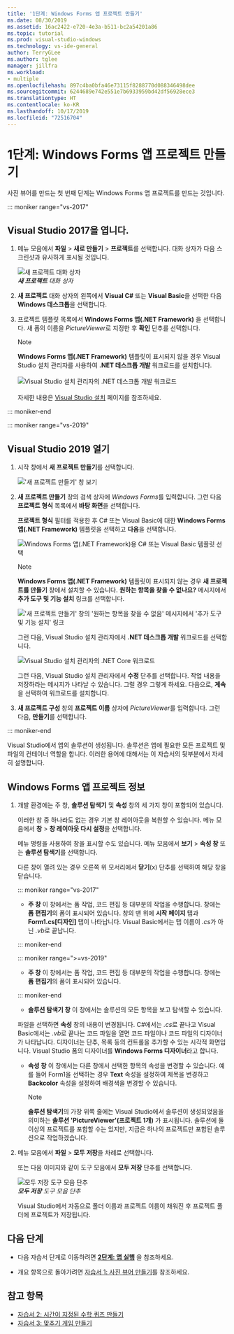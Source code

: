 ```yaml
---
title: '1단계: Windows Forms 앱 프로젝트 만들기'
ms.date: 08/30/2019
ms.assetid: 16ac2422-e720-4e3a-b511-bc2a54201a86
ms.topic: tutorial
ms.prod: visual-studio-windows
ms.technology: vs-ide-general
author: TerryGLee
ms.author: tglee
manager: jillfra
ms.workload:
- multiple
ms.openlocfilehash: 897c4ba0bfa46e73115f8288770d088346498dee
ms.sourcegitcommit: 6244689e742e551e7b6933959bd42df56928ece3
ms.translationtype: HT
ms.contentlocale: ko-KR
ms.lasthandoff: 10/17/2019
ms.locfileid: "72516704"
---
```

# <a name="step-1-create-a-windows-forms-app-project"></a>1단계: Windows Forms 앱 프로젝트 만들기

사진 뷰어를 만드는 첫 번째 단계는 Windows Forms 앱 프로젝트를 만드는 것입니다.

::: moniker range="vs-2017"

## <a name="open-visual-studio-2017"></a>Visual Studio 2017을 엽니다.

1. 메뉴 모음에서 **파일** > **새로 만들기** > **프로젝트**를 선택합니다. 대화 상자가 다음 스크린샷과 유사하게 표시될 것입니다.

     ![새 프로젝트 대화 상자](../ide/media/newprojectdialogcallouts.png)<br/>***새 프로젝트*** *대화 상자*

2. **새 프로젝트** 대화 상자의 왼쪽에서 **Visual C#** 또는 **Visual Basic**을 선택한 다음 **Windows 데스크톱**을 선택합니다.

3. 프로젝트 템플릿 목록에서 **Windows Forms 앱(.NET Framework)** 을 선택합니다. 새 폼의 이름을 *PictureViewer*로 지정한 후 **확인** 단추를 선택합니다.

    >[!NOTE]
    >**Windows Forms 앱(.NET Framework)** 템플릿이 표시되지 않을 경우 Visual Studio 설치 관리자를 사용하여 **.NET 데스크톱 개발** 워크로드를 설치합니다.<br/><br/>![Visual Studio 설치 관리자의 .NET 데스크톱 개발 워크로드](../ide/media/dot-net-desktop-dev-workload.png)<br/><br/> 자세한 내용은 [Visual Studio 설치](../install/install-visual-studio.md) 페이지를 참조하세요.

::: moniker-end

::: moniker range="vs-2019"

## <a name="open-visual-studio-2019"></a>Visual Studio 2019 열기

1. 시작 창에서 **새 프로젝트 만들기**를 선택합니다.

   !['새 프로젝트 만들기' 창 보기](../get-started/media/vs-2019/create-new-project-dark-theme.png)

1. **새 프로젝트 만들기** 창의 검색 상자에 *Windows Forms*를 입력합니다. 그런 다음 **프로젝트 형식** 목록에서 **바탕 화면**을 선택합니다.

   **프로젝트 형식** 필터를 적용한 후 C# 또는 Visual Basic에 대한 **Windows Forms 앱(.NET Framework)** 템플릿을 선택하고 **다음**을 선택합니다.

   ![Windows Forms 앱(.NET Framework)용 C# 또는 Visual Basic 템플릿 선택](./media/create-new-project-search-winforms-filtered.png)

   > [!NOTE]
   > **Windows Forms 앱(.NET Framework)** 템플릿이 표시되지 않는 경우 **새 프로젝트를 만들기** 창에서 설치할 수 있습니다. **원하는 항목을 찾을 수 없나요?** 메시지에서 **추가 도구 및 기능 설치** 링크를 선택합니다.
   >
   > !['새 프로젝트 만들기' 창의 '원하는 항목을 찾을 수 없음' 메시지에서 '추가 도구 및 기능 설치' 링크](../get-started/media/vs-2019/not-finding-what-looking-for.png)
   >
   > 그런 다음, Visual Studio 설치 관리자에서 **.NET 데스크톱 개발** 워크로드를 선택합니다.
   >
   > ![Visual Studio 설치 관리자의 .NET Core 워크로드](../ide/media/install-dot-net-desktop-env.png)
   >
   > 그런 다음, Visual Studio 설치 관리자에서 **수정** 단추를 선택합니다. 작업 내용을 저장하라는 메시지가 나타날 수 있습니다. 그럴 경우 그렇게 하세요. 다음으로, **계속**을 선택하여 워크로드를 설치합니다.

1. **새 프로젝트 구성** 창의 **프로젝트 이름** 상자에 *PictureViewer*를 입력합니다. 그런 다음, **만들기**를 선택합니다.

::: moniker-end

Visual Studio에서 앱의 솔루션이 생성됩니다. 솔루션은 앱에 필요한 모든 프로젝트 및 파일의 컨테이너 역할을 합니다. 이러한 용어에 대해서는 이 자습서의 뒷부분에서 자세히 설명합니다.

## <a name="about-the-windows-forms-app-project"></a>Windows Forms 앱 프로젝트 정보

1. 개발 환경에는 주 창, **솔루션 탐색기** 및 **속성** 창의 세 가지 창이 포함되어 있습니다.

     이러한 창 중 하나라도 없는 경우 기본 창 레이아웃을 복원할 수 있습니다. 메뉴 모음에서 **창** > **창 레이아웃 다시 설정**을 선택합니다.

     메뉴 명령을 사용하여 창을 표시할 수도 있습니다. 메뉴 모음에서 **보기** > **속성 창** 또는 **솔루션 탐색기**를 선택합니다.

     다른 창이 열려 있는 경우 오른쪽 위 모서리에서 **닫기**(x) 단추를 선택하여 해당 창을 닫습니다.

    ::: moniker range="vs-2017"

    * **주 창** 이 창에서는 폼 작업, 코드 편집 등 대부분의 작업을 수행합니다. 창에는 **폼 편집기**의 폼이 표시되어 있습니다. 창의 맨 위에 **시작 페이지** 탭과 **Form1.cs[디자인]** 탭이 나타납니다. Visual Basic에서는 탭 이름이 *.cs*가 아닌 *.vb*로 끝납니다.

    ::: moniker-end

    ::: moniker range=">=vs-2019"

    * **주 창** 이 창에서는 폼 작업, 코드 편집 등 대부분의 작업을 수행합니다. 창에는 **폼 편집기**의 폼이 표시되어 있습니다.

    ::: moniker-end

    * **솔루션 탐색기 창** 이 창에서는 솔루션의 모든 항목을 보고 탐색할 수 있습니다.

    파일을 선택하면 **속성** 창의 내용이 변경됩니다. C#에서는 *.cs*로 끝나고 Visual Basic에서는 *.vb*로 끝나는 코드 파일을 열면 코드 파일이나 코드 파일의 디자이너가 나타납니다. 디자이너는 단추, 목록 등의 컨트롤을 추가할 수 있는 시각적 화면입니다. Visual Studio 폼의 디자이너를 **Windows Forms 디자이너**라고 합니다.

    * **속성 창** 이 창에서는 다른 창에서 선택한 항목의 속성을 변경할 수 있습니다. 예를 들어 Form1을 선택하는 경우 **Text** 속성을 설정하여 제목을 변경하고 **Backcolor** 속성을 설정하여 배경색을 변경할 수 있습니다.

      > [!NOTE]
      > **솔루션 탐색기**의 가장 위쪽 줄에는 Visual Studio에서 솔루션이 생성되었음을 의미하는 **솔루션 'PictureViewer'(프로젝트 1개)** 가 표시됩니다. 솔루션에 둘 이상의 프로젝트를 포함할 수는 있지만, 지금은 하나의 프로젝트만 포함된 솔루션으로 작업하겠습니다.

1. 메뉴 모음에서 **파일** > **모두 저장**을 차례로 선택합니다.

     또는 다음 이미지와 같이 도구 모음에서 **모두 저장** 단추를 선택합니다.

     ![모두 저장 도구 모음 단추](../ide/media/express_iconsaveall.png)<br/>
     ***모두 저장*** *도구 모음 단추*

     Visual Studio에서 자동으로 폴더 이름과 프로젝트 이름이 채워진 후 프로젝트 폴더에 프로젝트가 저장됩니다.

## <a name="next-steps"></a>다음 단계

* 다음 자습서 단계로 이동하려면 **[2단계: 앱 실행](../ide/step-2-run-your-program.md)** 을 참조하세요.

* 개요 항목으로 돌아가려면 [자습서 1: 사진 뷰어 만들기](../ide/tutorial-1-create-a-picture-viewer.md)를 참조하세요.

## <a name="see-also"></a>참고 항목

* [자습서 2: 시간이 지정된 수학 퀴즈 만들기](tutorial-2-create-a-timed-math-quiz.md)
* [자습서 3: 맞추기 게임 만들기](tutorial-3-create-a-matching-game.md)
